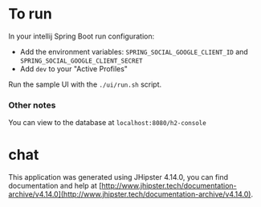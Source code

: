 # To run
In your intellij Spring Boot run configuration:
* Add the environment variables: `SPRING_SOCIAL_GOOGLE_CLIENT_ID` and `SPRING_SOCIAL_GOOGLE_CLIENT_SECRET`
* Add `dev` to your "Active Profiles"

Run the sample UI with the `./ui/run.sh` script.

### Other notes
You can view to the database at `localhost:8080/h2-console`

# chat
This application was generated using JHipster 4.14.0, you can find documentation and help at [http://www.jhipster.tech/documentation-archive/v4.14.0](http://www.jhipster.tech/documentation-archive/v4.14.0).


